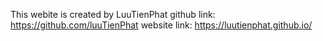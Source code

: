 This webite is created by LuuTienPhat 
github link: https://github.com/luuTienPhat
website link: https://luutienphat.github.io/